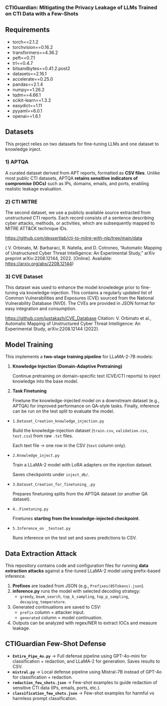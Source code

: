 ### CTIGuardian: Mitigating the Privacy Leakage of LLMs Trained on CTI Data with a Few-Shots

## Requirements

- torch==2.1.2
- torchvision==0.16.2
- transformers==4.36.2
- peft==0.7.1
- trl==0.4.7
- bitsandbytes==0.41.2.post2
- datasets==2.16.1
- accelerate==0.25.0
- pandas==2.1.4
- numpy==1.26.2
- tqdm==4.66.1
- scikit-learn==1.3.2
- easydict==1.11
- pyyaml==6.0.1
- openai==1.6.1


## Datasets

This project relies on two datasets for  fine-tuning LLMs and one dataset to knowledge inject.

### 1) APTQA

A curated dataset derived from APT reports, formatted as **CSV files**. Unlike most public CTI datasets, APTQA **retains sensitive indicators of compromise (IOCs)** such as IPs, domains, emails, and ports, enabling realistic leakage evaluation.

### 2) CTI MITRE

The second dataset, we use a publicly available source extracted from unstructured CTI reports. Each record consists of a sentence describing cyber attacks, methods, or activities, which are subsequently mapped to MITRE ATT&CK technique IDs.

https://github.com/dessertlab/cti-to-mitre-with-nlp/tree/main/data

( V. Orbinato, M. Barbaraci, R. Natella, and D. Cotroneo, “Automatic Mapping of Unstructured Cyber Threat Intelligence: An Experimental Study,” arXiv preprint arXiv:2208.12144, 2022. [Online]. Available: https://arxiv.org/abs/2208.12144)

### 3) CVE Dataset

This dataset was used to enhance the model knowledege prior to fine-tuning via knowledge-injection. This contains a regularly updated list of Common Vulnerabilities and Exposures (CVE) sourced from the National Vulnerability Database (NVD). The CVEs are provided in JSON format for easy integration and consumption. 

https://github.com/justakazh/CVE_Database
Citation: V. Orbinato et al., Automatic Mapping of Unstructured Cyber Threat Intelligence: An Experimental Study, arXiv:2208.12144 (2022).

## Model Training

This implements a **two-stage training pipeline** for LLaMA-2-7B models:

1. **Knowledge Injection (Domain-Adaptive Pretraining)**
    
    Continue pretraining on domain-specific text (CVE/CTI reports) to inject knowledge into the base model.
    
2. **Task Finetuning**
    
    Finetune the knowledge-injected model on a downstream dataset (e.g., APTQA) for improved performance on QA-style tasks. Finally, inference can be run on the test split to evaluate the model.

- `1.Dataset_Creation_knowledge_injection.py`
    
    Build the knowledge-injection dataset (`train.csv`, `validation.csv`, `test.csv`) from raw `.txt` files.
    
    Each text file → one row in the CSV (`text` column only).
    
- `2.Knowledge_inject.py`
    
    Train a LLaMA-2 model with LoRA adapters on the injection dataset.
    
    Saves checkpoints under `inject_db/`.
    
- `3.Dataset_Creation_for_finetuning_.py`
    
    Prepares finetuning splits from the APTQA dataset (or another QA dataset).
    
- `4..Finetuning.py`
    
    Finetunes **starting from the knowledge-injected checkpoint**.
    
- `5.Inference_on _testset.py`
    
    Runs inference on the test set and saves predictions to CSV.



## Data Extraction Attack

This repository contains code and configuration files for running **data extraction attacks** against a fine-tuned LLaMA-2 model using prefix-based inference.

1. **Prefixes** are loaded from JSON (e.g., `Prefixes(05Tokens).json`).
2. **inference.py** runs the model with selected decoding strategy:
    - `greedy`, `beam_search`, `top_k_sampling`, `top_p_sampling`, `decaying_temperature`.
3. Generated continuations are saved to CSV:
    - `prefix` column = attacker input.
    - `generated` column = model continuation.
4. Outputs can be analyzed with regex/NER to extract IOCs and measure leakage.


## CTIGuardian Few-Shot Defense

- **`Entire_Pipe_4o.py`** → Full defense pipeline using GPT-4o-mini for classification + redaction, and LLaMA-2 for generation. Saves results to CSV.
- **`mistral.py`** → Local defense pipeline using Mistral-7B instead of GPT-4o for classification + redaction.
- **`redaction_few_shots.json`** → Few-shot examples to guide redaction of sensitive CTI data (IPs, emails, ports, etc.).
- **`classification_few_shots.json`** → Few-shot examples for harmful vs harmless prompt classification.















   
